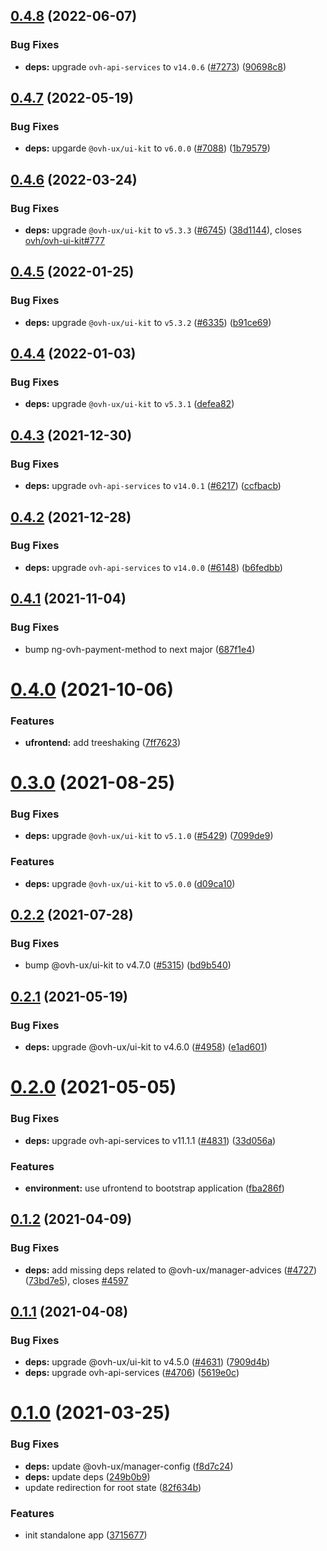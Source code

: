 ## [0.4.8](https://github.com/ovh/manager/compare/@ovh-ux/manager-sharepoint-app@0.4.7...@ovh-ux/manager-sharepoint-app@0.4.8) (2022-06-07)


### Bug Fixes

* **deps:** upgrade `ovh-api-services` to `v14.0.6` ([#7273](https://github.com/ovh/manager/issues/7273)) ([90698c8](https://github.com/ovh/manager/commit/90698c8c025bba09dd8e1baf64ccc0eecd56d3a8))



## [0.4.7](https://github.com/ovh/manager/compare/@ovh-ux/manager-sharepoint-app@0.4.6...@ovh-ux/manager-sharepoint-app@0.4.7) (2022-05-19)


### Bug Fixes

* **deps:** upgarde `@ovh-ux/ui-kit` to `v6.0.0` ([#7088](https://github.com/ovh/manager/issues/7088)) ([1b79579](https://github.com/ovh/manager/commit/1b79579d4bd58ce748f70b8c7eb2c8461cdc4cc8))



## [0.4.6](https://github.com/ovh/manager/compare/@ovh-ux/manager-sharepoint-app@0.4.5...@ovh-ux/manager-sharepoint-app@0.4.6) (2022-03-24)


### Bug Fixes

* **deps:** upgrade `@ovh-ux/ui-kit` to `v5.3.3` ([#6745](https://github.com/ovh/manager/issues/6745)) ([38d1144](https://github.com/ovh/manager/commit/38d11445b3671755758d153a4f4a166c7946705c)), closes [ovh/ovh-ui-kit#777](https://github.com/ovh/ovh-ui-kit/issues/777)



## [0.4.5](https://github.com/ovh/manager/compare/@ovh-ux/manager-sharepoint-app@0.4.4...@ovh-ux/manager-sharepoint-app@0.4.5) (2022-01-25)


### Bug Fixes

* **deps:** upgrade `@ovh-ux/ui-kit` to `v5.3.2` ([#6335](https://github.com/ovh/manager/issues/6335)) ([b91ce69](https://github.com/ovh/manager/commit/b91ce698bf1d230de112e1896626574e1553769b))



## [0.4.4](https://github.com/ovh/manager/compare/@ovh-ux/manager-sharepoint-app@0.4.3...@ovh-ux/manager-sharepoint-app@0.4.4) (2022-01-03)


### Bug Fixes

* **deps:** upgrade `@ovh-ux/ui-kit` to `v5.3.1` ([defea82](https://github.com/ovh/manager/commit/defea8213431605013ebc69646267fe568adaccb))



## [0.4.3](https://github.com/ovh/manager/compare/@ovh-ux/manager-sharepoint-app@0.4.2...@ovh-ux/manager-sharepoint-app@0.4.3) (2021-12-30)


### Bug Fixes

* **deps:** upgrade `ovh-api-services` to `v14.0.1` ([#6217](https://github.com/ovh/manager/issues/6217)) ([ccfbacb](https://github.com/ovh/manager/commit/ccfbacb9f96d2252f29d347125494d2d1ef9c974))



## [0.4.2](https://github.com/ovh/manager/compare/@ovh-ux/manager-sharepoint-app@0.4.1...@ovh-ux/manager-sharepoint-app@0.4.2) (2021-12-28)


### Bug Fixes

* **deps:** upgrade `ovh-api-services` to `v14.0.0` ([#6148](https://github.com/ovh/manager/issues/6148)) ([b6fedbb](https://github.com/ovh/manager/commit/b6fedbbd5e1ad6b2f303c8e8125c2d24208b589b))



## [0.4.1](https://github.com/ovh/manager/compare/@ovh-ux/manager-sharepoint-app@0.4.0...@ovh-ux/manager-sharepoint-app@0.4.1) (2021-11-04)


### Bug Fixes

* bump ng-ovh-payment-method to next major ([687f1e4](https://github.com/ovh/manager/commit/687f1e47daefb5c19563c5c434fa281a70be9049))



# [0.4.0](https://github.com/ovh/manager/compare/@ovh-ux/manager-sharepoint-app@0.3.0...@ovh-ux/manager-sharepoint-app@0.4.0) (2021-10-06)


### Features

* **ufrontend:** add treeshaking ([7ff7623](https://github.com/ovh/manager/commit/7ff7623b2d13b6f2aea2d3a4bfd9d62e169e93c6))



# [0.3.0](https://github.com/ovh/manager/compare/@ovh-ux/manager-sharepoint-app@0.2.2...@ovh-ux/manager-sharepoint-app@0.3.0) (2021-08-25)


### Bug Fixes

* **deps:** upgrade `@ovh-ux/ui-kit` to `v5.1.0` ([#5429](https://github.com/ovh/manager/issues/5429)) ([7099de9](https://github.com/ovh/manager/commit/7099de97320cdbdac5652b2c7ed70327251ed749))


### Features

* **deps:** upgrade `@ovh-ux/ui-kit` to `v5.0.0` ([d09ca10](https://github.com/ovh/manager/commit/d09ca10f4b7ca629e0b2f1fcb59278ea7f309a9e))



## [0.2.2](https://github.com/ovh/manager/compare/@ovh-ux/manager-sharepoint-app@0.2.1...@ovh-ux/manager-sharepoint-app@0.2.2) (2021-07-28)


### Bug Fixes

* bump @ovh-ux/ui-kit to v4.7.0 ([#5315](https://github.com/ovh/manager/issues/5315)) ([bd9b540](https://github.com/ovh/manager/commit/bd9b54015511a001a93866e43c48244fb81af907))



## [0.2.1](https://github.com/ovh/manager/compare/@ovh-ux/manager-sharepoint-app@0.2.0...@ovh-ux/manager-sharepoint-app@0.2.1) (2021-05-19)


### Bug Fixes

* **deps:** upgrade @ovh-ux/ui-kit to v4.6.0 ([#4958](https://github.com/ovh/manager/issues/4958)) ([e1ad601](https://github.com/ovh/manager/commit/e1ad60151c7b5112138b23224282a64fce226def))



# [0.2.0](https://github.com/ovh/manager/compare/@ovh-ux/manager-sharepoint-app@0.1.2...@ovh-ux/manager-sharepoint-app@0.2.0) (2021-05-05)


### Bug Fixes

* **deps:** upgrade ovh-api-services to v11.1.1 ([#4831](https://github.com/ovh/manager/issues/4831)) ([33d056a](https://github.com/ovh/manager/commit/33d056a2a8e09392e1f8795a8716c52a15b66b73))


### Features

* **environment:** use ufrontend to bootstrap application ([fba286f](https://github.com/ovh/manager/commit/fba286f89e58e73f8899da0dbac615f65fc6a7f8))



## [0.1.2](https://github.com/ovh/manager/compare/@ovh-ux/manager-sharepoint-app@0.1.1...@ovh-ux/manager-sharepoint-app@0.1.2) (2021-04-09)


### Bug Fixes

* **deps:** add missing deps related to @ovh-ux/manager-advices ([#4727](https://github.com/ovh/manager/issues/4727)) ([73bd7e5](https://github.com/ovh/manager/commit/73bd7e537ac87667de6305b13293c5c9213c47ad)), closes [#4597](https://github.com/ovh/manager/issues/4597)



## [0.1.1](https://github.com/ovh/manager/compare/@ovh-ux/manager-sharepoint-app@0.1.0...@ovh-ux/manager-sharepoint-app@0.1.1) (2021-04-08)


### Bug Fixes

* **deps:** upgrade @ovh-ux/ui-kit to v4.5.0 ([#4631](https://github.com/ovh/manager/issues/4631)) ([7909d4b](https://github.com/ovh/manager/commit/7909d4b5b8001de15204fd632fd08b6814c4a786))
* **deps:** upgrade ovh-api-services ([#4706](https://github.com/ovh/manager/issues/4706)) ([5619e0c](https://github.com/ovh/manager/commit/5619e0c761a865be15701e096745c68dcc824f8e))



# [0.1.0](https://github.com/ovh/manager/compare/@ovh-ux/manager-sharepoint-app@0.0.0...@ovh-ux/manager-sharepoint-app@0.1.0) (2021-03-25)


### Bug Fixes

* **deps:** update @ovh-ux/manager-config ([f8d7c24](https://github.com/ovh/manager/commit/f8d7c2469e5151d39fa73a2d064c8673835e11e9))
* **deps:** update deps ([249b0b9](https://github.com/ovh/manager/commit/249b0b9315b8cab1550b6d529dd56986a8176b1b))
* update redirection for root state ([82f634b](https://github.com/ovh/manager/commit/82f634b03bd7ca08a6eaaff815f7059f31b1e77f))


### Features

* init standalone app ([3715677](https://github.com/ovh/manager/commit/371567714da9407f17a6c1f4174cb04f5df1541c))



